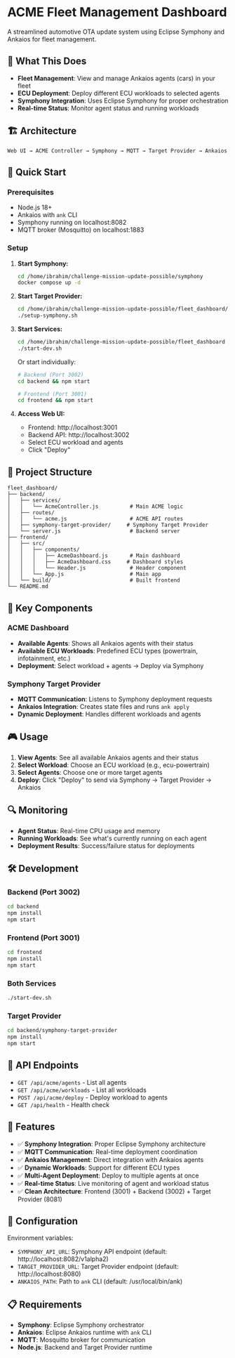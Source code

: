 # ACME Fleet Management Dashboard

A streamlined automotive OTA update system using Eclipse Symphony and Ankaios for fleet management.

## 🎯 What This Does

- **Fleet Management**: View and manage Ankaios agents (cars) in your fleet
- **ECU Deployment**: Deploy different ECU workloads to selected agents
- **Symphony Integration**: Uses Eclipse Symphony for proper orchestration
- **Real-time Status**: Monitor agent status and running workloads

## 🏗️ Architecture

```
Web UI → ACME Controller → Symphony → MQTT → Target Provider → Ankaios
```

## 🚀 Quick Start

### Prerequisites
- Node.js 18+
- Ankaios with `ank` CLI
- Symphony running on localhost:8082
- MQTT broker (Mosquitto) on localhost:1883

### Setup

1. **Start Symphony:**
   ```bash
   cd /home/ibrahim/challenge-mission-update-possible/symphony
   docker compose up -d
   ```

2. **Start Target Provider:**
   ```bash
   cd /home/ibrahim/challenge-mission-update-possible/fleet_dashboard/backend/symphony-target-provider
   ./setup-symphony.sh
   ```

3. **Start Services:**
   ```bash
   cd /home/ibrahim/challenge-mission-update-possible/fleet_dashboard
   ./start-dev.sh
   ```
   
   Or start individually:
   ```bash
   # Backend (Port 3002)
   cd backend && npm start
   
   # Frontend (Port 3001) 
   cd frontend && npm start
   ```

4. **Access Web UI:**
   - Frontend: http://localhost:3001
   - Backend API: http://localhost:3002
   - Select ECU workload and agents
   - Click "Deploy"

## 📁 Project Structure

```
fleet_dashboard/
├── backend/
│   ├── services/
│   │   └── AcmeController.js          # Main ACME logic
│   ├── routes/
│   │   └── acme.js                    # ACME API routes
│   ├── symphony-target-provider/     # Symphony Target Provider
│   └── server.js                      # Backend server
├── frontend/
│   ├── src/
│   │   ├── components/
│   │   │   ├── AcmeDashboard.js       # Main dashboard
│   │   │   ├── AcmeDashboard.css     # Dashboard styles
│   │   │   └── Header.js              # Header component
│   │   └── App.js                     # Main app
│   └── build/                         # Built frontend
└── README.md
```

## 🔧 Key Components

### ACME Dashboard
- **Available Agents**: Shows all Ankaios agents with their status
- **Available ECU Workloads**: Predefined ECU types (powertrain, infotainment, etc.)
- **Deployment**: Select workload + agents → Deploy via Symphony

### Symphony Target Provider
- **MQTT Communication**: Listens to Symphony deployment requests
- **Ankaios Integration**: Creates state files and runs `ank apply`
- **Dynamic Deployment**: Handles different workloads and agents

## 🎮 Usage

1. **View Agents**: See all available Ankaios agents and their status
2. **Select Workload**: Choose an ECU workload (e.g., ecu-powertrain)
3. **Select Agents**: Choose one or more target agents
4. **Deploy**: Click "Deploy" to send via Symphony → Target Provider → Ankaios

## 🔍 Monitoring

- **Agent Status**: Real-time CPU usage and memory
- **Running Workloads**: See what's currently running on each agent
- **Deployment Results**: Success/failure status for deployments

## 🛠️ Development

### Backend (Port 3002)
```bash
cd backend
npm install
npm start
```

### Frontend (Port 3001)
```bash
cd frontend
npm install
npm start
```

### Both Services
```bash
./start-dev.sh
```

### Target Provider
```bash
cd backend/symphony-target-provider
npm install
npm start
```

## 📡 API Endpoints

- `GET /api/acme/agents` - List all agents
- `GET /api/acme/workloads` - List all workloads
- `POST /api/acme/deploy` - Deploy workload to agents
- `GET /api/health` - Health check

## 🎯 Features

- ✅ **Symphony Integration**: Proper Eclipse Symphony architecture
- ✅ **MQTT Communication**: Real-time deployment coordination
- ✅ **Ankaios Management**: Direct integration with Ankaios agents
- ✅ **Dynamic Workloads**: Support for different ECU types
- ✅ **Multi-Agent Deployment**: Deploy to multiple agents at once
- ✅ **Real-time Status**: Live monitoring of agent and workload status
- ✅ **Clean Architecture**: Frontend (3001) + Backend (3002) + Target Provider (8081)

## 🔧 Configuration

Environment variables:
- `SYMPHONY_API_URL`: Symphony API endpoint (default: http://localhost:8082/v1alpha2)
- `TARGET_PROVIDER_URL`: Target Provider endpoint (default: http://localhost:8080)
- `ANKAIOS_PATH`: Path to `ank` CLI (default: /usr/local/bin/ank)

## 📋 Requirements

- **Symphony**: Eclipse Symphony orchestrator
- **Ankaios**: Eclipse Ankaios runtime with `ank` CLI
- **MQTT**: Mosquitto broker for communication
- **Node.js**: Backend and Target Provider runtime
